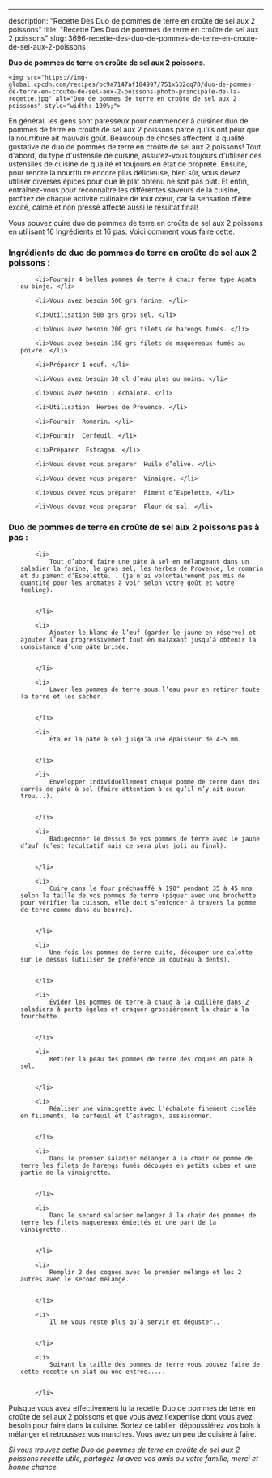 ---
description: "Recette Des Duo de pommes de terre en croûte de sel aux 2 poissons"
title: "Recette Des Duo de pommes de terre en croûte de sel aux 2 poissons"
slug: 3696-recette-des-duo-de-pommes-de-terre-en-croute-de-sel-aux-2-poissons

<p>
	<strong>Duo de pommes de terre en croûte de sel aux 2 poissons</strong>. 
	
</p>
<p>
	
	<img src="https://img-global.cpcdn.com/recipes/bc9a7147af184997/751x532cq70/duo-de-pommes-de-terre-en-croute-de-sel-aux-2-poissons-photo-principale-de-la-recette.jpg" alt="Duo de pommes de terre en croûte de sel aux 2 poissons" style="width: 100%;">
	
	
</p>

En général, les gens sont paresseux pour commencer à cuisiner duo de pommes de terre en croûte de sel aux 2 poissons parce qu'ils ont peur que la nourriture ait mauvais goût. Beaucoup de choses affectent la qualité gustative de duo de pommes de terre en croûte de sel aux 2 poissons! Tout d'abord, du type d'ustensile de cuisine, assurez-vous toujours d'utiliser des ustensiles de cuisine de qualité et toujours en état de propreté. Ensuite, pour rendre la nourriture encore plus délicieuse, bien sûr, vous devez utiliser diverses épices pour que le plat obtenu ne soit pas plat. Et enfin, entraînez-vous pour reconnaître les différentes saveurs de la cuisine, profitez de chaque activité culinaire de tout cœur, car la sensation d'être excité, calme et non pressé affecte aussi le résultat final!

<!--inarticleads1-->

Vous pouvez cuire duo de pommes de terre en croûte de sel aux 2 poissons en utilisant 16 Ingrédients et 16 pas. Voici comment vous faire cette.

<h3>Ingrédients de duo de pommes de terre en croûte de sel aux 2 poissons :</h3>

<ol>
	
		<li>Fournir 4 belles pommes de terre à chair ferme type Agata ou binje. </li>
	
		<li>Vous avez besoin 500 grs farine. </li>
	
		<li>Utilisation 500 grs gros sel. </li>
	
		<li>Vous avez besoin 200 grs filets de harengs fumés. </li>
	
		<li>Vous avez besoin 150 grs filets de maquereaux fumés au poivre. </li>
	
		<li>Préparer 1 oeuf. </li>
	
		<li>Vous avez besoin 30 cl d’eau plus ou moins. </li>
	
		<li>Vous avez besoin 1 échalote. </li>
	
		<li>Utilisation  Herbes de Provence. </li>
	
		<li>Fournir  Romarin. </li>
	
		<li>Fournir  Cerfeuil. </li>
	
		<li>Préparer  Estragon. </li>
	
		<li>Vous devez vous préparer  Huile d’olive. </li>
	
		<li>Vous devez vous préparer  Vinaigre. </li>
	
		<li>Vous devez vous préparer  Piment d’Espelette. </li>
	
		<li>Vous devez vous préparer  Fleur de sel. </li>
	
</ol>



<!--inarticleads2-->

<h3>Duo de pommes de terre en croûte de sel aux 2 poissons pas à pas :</h3>

<ol>
	
		<li>
			Tout d’abord faire une pâte à sel en mélangeant dans un saladier la farine, le gros sel, les herbes de Provence, le romarin et du piment d’Espelette... (je n’ai volontairement pas mis de quantité pour les aromates à voir selon votre goût et votre feeling).
			
			
		</li>
	
		<li>
			Ajouter le blanc de l’œuf (garder le jaune en réserve) et ajouter l’eau progressivement tout en malaxant jusqu’à obtenir la consistance d’une pâte brisée.
			
			
		</li>
	
		<li>
			Laver les pommes de terre sous l’eau pour en retirer toute la terre et les sécher.
			
			
		</li>
	
		<li>
			Étaler la pâte à sel jusqu’à une épaisseur de 4-5 mm.
			
			
		</li>
	
		<li>
			Envelopper individuellement chaque pomme de terre dans des carrés de pâte à sel (faire attention à ce qu’il n’y ait aucun trou...).
			
			
		</li>
	
		<li>
			Badigeonner le dessus de vos pommes de terre avec le jaune d’œuf (c’est facultatif mais ce sera plus joli au final).
			
			
		</li>
	
		<li>
			Cuire dans le four préchauffé à 190° pendant 35 à 45 mns selon la taille de vos pommes de terre (piquer avec une brochette pour vérifier la cuisson, elle doit s’enfoncer à travers la pomme de terre comme dans du beurre).
			
			
		</li>
	
		<li>
			Une fois les pommes de terre cuite, découper une calotte sur le dessus (utiliser de préférence un couteau à dents).
			
			
		</li>
	
		<li>
			Évider les pommes de terre à chaud à la cuillère dans 2 saladiers à parts égales et craquer grossièrement la chair à la fourchette.
			
			
		</li>
	
		<li>
			Retirer la peau des pommes de terre des coques en pâte à sel.
			
			
		</li>
	
		<li>
			Réaliser une vinaigrette avec l’échalote finement ciselée en filaments, le cerfeuil et l’estragon, assaisonner.
			
			
		</li>
	
		<li>
			Dans le premier saladier mélanger à la chair de pomme de terre les filets de harengs fumés découpés en petits cubes et une partie de la vinaigrette.
			
			
		</li>
	
		<li>
			Dans le second saladier mélanger à la chair des pommes de terre les filets maquereaux émiettés et une part de la vinaigrette..
			
			
		</li>
	
		<li>
			Remplir 2 des coques avec le premier mélange et les 2 autres avec le second mélange.
			
			
		</li>
	
		<li>
			Il ne vous reste plus qu’à servir et déguster..
			
			
		</li>
	
		<li>
			Suivant la taille des pommes de terre vous pouvez faire de cette recette un plat ou une entrée.....
			
			
		</li>
	
</ol>



<!--inarticleads1-->

<p>
Puisque vous avez effectivement lu la recette Duo de pommes de terre en croûte de sel aux 2 poissons et que vous avez l'expertise dont vous avez besoin pour faire dans la cuisine. Sortez ce tablier, dépoussiérez vos bols à mélanger et retroussez vos manches. Vous avez un peu de cuisine à faire.
</p>

<p>
<i>Si vous trouvez cette Duo de pommes de terre en croûte de sel aux 2 poissons recette utile, partagez-la avec vos amis ou votre famille, merci et bonne chance.</i>
</p>
